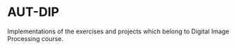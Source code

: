 # AUT-DIP
Implementations of the exercises and projects which belong to Digital Image Processing course.
